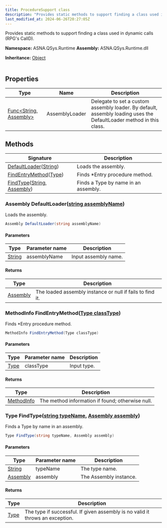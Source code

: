 ```yaml
---
title: ProcedureSupport class
description: "Provides static methods to support finding a class used in dynamic calls (RPG&#39;s CallD). "
last_modified_at: 2024-06-26T20:27:05Z
---
```


Provides static methods to support finding a class used in dynamic calls (RPG's CallD).

**Namespace:** ASNA.QSys.Runtime
**Assembly:** ASNA.QSys.Runtime.dll

**Inheritance:** [Object](https://docs.microsoft.com/en-us/dotnet/api/system.object)
<br>
<br>

## Properties

| Type | Name | Description
| --- | --- | --- 
| [Func\<String, Assembly\>](https://learn.microsoft.com/en-us/dotnet/api/system.func-2?view=net-8.0) | AssemblyLoader | Delegate to set a custom assembly loader. By default, assembly loading uses the DefaultLoader method in this class. |

## Methods

| Signature | Description |
| --- | --- |
| [DefaultLoader](#assembly-defaultloaderstring-assemblyname)([String](https://docs.microsoft.com/en-us/dotnet/api/system.string)) | Loads the assembly.
| [FindEntryMethod](#methodinfo-findentrymethodtype-classtype)([Type](https://docs.microsoft.com/en-us/dotnet/api/system.type)) | Finds *Entry procedure method.
| [FindType](#type-findtypestring-typename-assembly-assembly)([String](https://docs.microsoft.com/en-us/dotnet/api/system.string), [Assembly](https://learn.microsoft.com/en-us/dotnet/api/system.reflection.assembly?view=net-8.0)) | Finds a Type by name in an assembly.

### Assembly DefaultLoader([string assemblyName](https://learn.microsoft.com/en-us/dotnet/api/system.string?view=net-8.0))

Loads the assembly.

```cs
Assembly DefaultLoader(string assemblyName)
```

#### Parameters

| Type | Parameter name | Description
| --- | --- | ---
| [String](https://docs.microsoft.com/en-us/dotnet/api/system.string) | assemblyName | Input assembly name.

#### Returns

| Type | Description
| --- | ---
| [Assembly](https://learn.microsoft.com/en-us/dotnet/api/system.reflection.assembly?view=net-8.0) | The loaded assembly instance or null if fails to find it.

### MethodInfo FindEntryMethod([Type classType](https://docs.microsoft.com/en-us/dotnet/api/system.type))

Finds *Entry procedure method.

```cs
MethodInfo FindEntryMethod(Type classType)
```

#### Parameters

| Type | Parameter name | Description
| --- | --- | ---
| [Type](https://docs.microsoft.com/en-us/dotnet/api/system.type) | classType | Input type.

#### Returns

| Type | Description
| --- | ---
| [MethodInfo](https://learn.microsoft.com/en-us/dotnet/api/system.reflection.methodinfo?view=net-8.0) | The method information if found; otherwise null.

### Type FindType([string typeName](https://learn.microsoft.com/en-us/dotnet/api/system.string?view=net-8.0), [Assembly assembly](https://learn.microsoft.com/en-us/dotnet/api/system.reflection.assembly?view=net-8.0))

Finds a Type by name in an assembly.

```cs
Type FindType(string typeName, Assembly assembly)
```

#### Parameters

| Type | Parameter name | Description
| --- | --- | ---
| [String](https://docs.microsoft.com/en-us/dotnet/api/system.string) | typeName | The type name.
| [Assembly](https://learn.microsoft.com/en-us/dotnet/api/system.reflection.assembly?view=net-8.0) | assembly | The Assembly instance.

#### Returns

| Type | Description
| --- | ---
| [Type](https://docs.microsoft.com/en-us/dotnet/api/system.type) | The type if successful. If given assembly is no valid it throws an exception.
